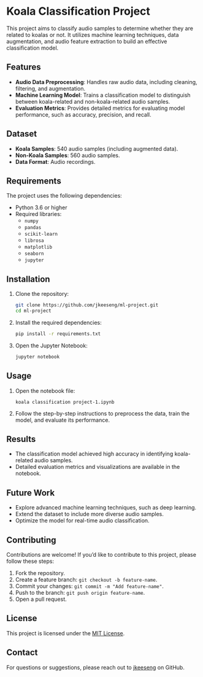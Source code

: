 
# Koala Classification Project

This project aims to classify audio samples to determine whether they are related to koalas or not. It utilizes machine learning techniques, data augmentation, and audio feature extraction to build an effective classification model.

## Features

- **Audio Data Preprocessing**: Handles raw audio data, including cleaning, filtering, and augmentation.
- **Machine Learning Model**: Trains a classification model to distinguish between koala-related and non-koala-related audio samples.
- **Evaluation Metrics**: Provides detailed metrics for evaluating model performance, such as accuracy, precision, and recall.

## Dataset

- **Koala Samples**: 540 audio samples (including augmented data).
- **Non-Koala Samples**: 560 audio samples.
- **Data Format**: Audio recordings.

## Requirements

The project uses the following dependencies:

- Python 3.6 or higher
- Required libraries:
  - `numpy`
  - `pandas`
  - `scikit-learn`
  - `librosa`
  - `matplotlib`
  - `seaborn`
  - `jupyter`

## Installation

1. Clone the repository:
   ```bash
   git clone https://github.com/jkeeseng/ml-project.git
   cd ml-project
   ```

2. Install the required dependencies:
   ```bash
   pip install -r requirements.txt
   ```

3. Open the Jupyter Notebook:
   ```bash
   jupyter notebook
   ```

## Usage

1. Open the notebook file:
   ```
   koala classification project-1.ipynb
   ```

2. Follow the step-by-step instructions to preprocess the data, train the model, and evaluate its performance.

## Results

- The classification model achieved high accuracy in identifying koala-related audio samples.
- Detailed evaluation metrics and visualizations are available in the notebook.

## Future Work

- Explore advanced machine learning techniques, such as deep learning.
- Extend the dataset to include more diverse audio samples.
- Optimize the model for real-time audio classification.

## Contributing

Contributions are welcome! If you’d like to contribute to this project, please follow these steps:

1. Fork the repository.
2. Create a feature branch: `git checkout -b feature-name`.
3. Commit your changes: `git commit -m "Add feature-name"`.
4. Push to the branch: `git push origin feature-name`.
5. Open a pull request.

## License

This project is licensed under the [MIT License](LICENSE).

## Contact

For questions or suggestions, please reach out to [jkeeseng](https://github.com/jkeeseng) on GitHub.
